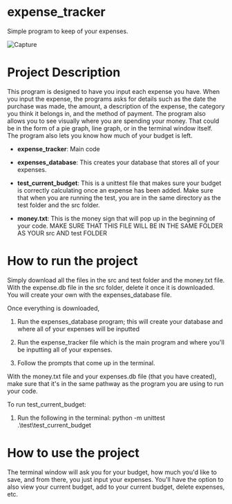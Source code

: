 # expense_tracker

Simple program to keep of your expenses.

![Capture](https://user-images.githubusercontent.com/65250638/229909617-a42ee551-589a-4a4e-9de4-274891833eff.PNG)

# Project Description
This program is designed to have you input each expense you have. When you input the expense, the programs asks for details such as the date the purchase was made, the amount, a description of the expense, the category you think it belongs in, and the method of payment. The program also allows you to see visually where you are spending your money. That could be in the form of a pie graph, line graph, or in the terminal window itself. The program also lets you know how much of your budget is left.

- **expense_tracker**: Main code

- **expenses_database**: This creates your database that stores all of your expenses.

- **test_current_budget**: This is a unittest file that makes sure your budget is correctly calculating once an expense has been added. Make sure that when you are running the test, you are in the same directory as the test folder and the src folder.

- **money.txt**: This is the money sign that will pop up in the beginning of your code. MAKE SURE THAT THIS FILE WILL BE IN THE SAME FOLDER AS YOUR src AND test FOLDER

# How to run the project
Simply download all the files in the src and test folder and the money.txt file. With the expense.db file in the src folder, delete it once it is downloaded. You will create your own with the expenses_database file. 

Once everything is downloaded,

1. Run the expenses_database program; this will create your database and where all of your expenses will be inputted

2. Run the expense_tracker file which is the main program and where you'll be inputting all of your expenses.
 

3. Follow the prompts that come up in the terminal. 

With the money.txt file and your expenses.db file (that you have created), make sure that it's in the same pathway as the program you are using to run your code. 


To run test_current_budget:

1. Run the following in the terminal: python -m unittest .\test\test_current_budget


# How to use the project
The terminal window will ask you for your budget, how much you'd like to save, and from there, you just input your expenses. You'll have the option to also view your current budget, add to your current budget, delete expenses, etc. 
